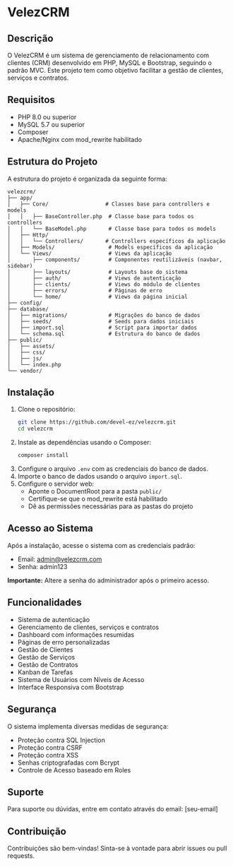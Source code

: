 # VelezCRM

## Descrição
O VelezCRM é um sistema de gerenciamento de relacionamento com clientes (CRM) desenvolvido em PHP, MySQL e Bootstrap, seguindo o padrão MVC. Este projeto tem como objetivo facilitar a gestão de clientes, serviços e contratos.

## Requisitos

- PHP 8.0 ou superior
- MySQL 5.7 ou superior
- Composer
- Apache/Nginx com mod_rewrite habilitado

## Estrutura do Projeto
A estrutura do projeto é organizada da seguinte forma:

```
velezcrm/
├── app/
│   ├── Core/                  # Classes base para controllers e models
│   │   ├── BaseController.php  # Classe base para todos os controllers
│   │   └── BaseModel.php       # Classe base para todos os models
│   ├── Http/
│   │   └── Controllers/       # Controllers específicos da aplicação
│   ├── Models/                 # Models específicos da aplicação
│   └── Views/                  # Views da aplicação
│       ├── components/         # Componentes reutilizáveis (navbar, sidebar)
│       ├── layouts/            # Layouts base do sistema
│       ├── auth/               # Views de autenticação
│       ├── clients/            # Views do módulo de clientes
│       ├── errors/             # Páginas de erro
│       └── home/               # Views da página inicial
├── config/
├── database/
│   ├── migrations/             # Migrações do banco de dados
│   ├── seeds/                  # Seeds para dados iniciais
│   ├── import.sql              # Script para importar dados
│   └── schema.sql              # Estrutura do banco de dados
├── public/
│   ├── assets/
│   ├── css/
│   ├── js/
│   └── index.php
└── vendor/
```

## Instalação
1. Clone o repositório:
   ```bash
   git clone https://github.com/devel-ez/velezcrm.git
   cd velezcrm
   ```
2. Instale as dependências usando o Composer:
   ```bash
   composer install
   ```
3. Configure o arquivo `.env` com as credenciais do banco de dados.
4. Importe o banco de dados usando o arquivo `import.sql`.
5. Configure o servidor web:
   - Aponte o DocumentRoot para a pasta `public/`
   - Certifique-se que o mod_rewrite está habilitado
   - Dê as permissões necessárias para as pastas do projeto

## Acesso ao Sistema

Após a instalação, acesse o sistema com as credenciais padrão:
- Email: admin@velezcrm.com
- Senha: admin123

**Importante:** Altere a senha do administrador após o primeiro acesso.

## Funcionalidades
- Sistema de autenticação
- Gerenciamento de clientes, serviços e contratos
- Dashboard com informações resumidas
- Páginas de erro personalizadas
- Gestão de Clientes
- Gestão de Serviços
- Gestão de Contratos
- Kanban de Tarefas
- Sistema de Usuários com Níveis de Acesso
- Interface Responsiva com Bootstrap

## Segurança

O sistema implementa diversas medidas de segurança:
- Proteção contra SQL Injection
- Proteção contra CSRF
- Proteção contra XSS
- Senhas criptografadas com Bcrypt
- Controle de Acesso baseado em Roles

## Suporte

Para suporte ou dúvidas, entre em contato através do email: [seu-email]

## Contribuição
Contribuições são bem-vindas! Sinta-se à vontade para abrir issues ou pull requests.
